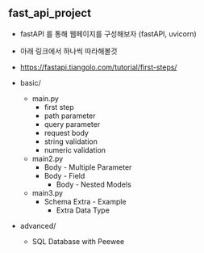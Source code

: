## fast_api_project

- fastAPI 를 통해 웹페이지를 구성해보자 (fastAPI, uvicorn)

- 아래 링크에서 하나씩 따라해볼것
  
- https://fastapi.tiangolo.com/tutorial/first-steps/
  
- basic/ 
  - main.py
    - first step 
    - path parameter
    - query parameter
    - request body
    - string validation
    - numeric validation
  - main2.py
    - Body - Multiple Parameter 
    - Body - Field
      - Body - Nested Models
  - main3.py
    - Schema Extra - Example
      - Extra Data Type
  
- advanced/
  - SQL Database with Peewee

  
  
  
